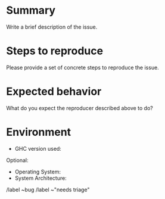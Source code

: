 # Summary

Write a brief description of the issue.

# Steps to reproduce

Please provide a set of concrete steps to reproduce the issue.

# Expected behavior

What do you expect the reproducer described above to do?

# Environment

* GHC version used: 

Optional:

* Operating System: 
* System Architecture: 


/label ~bug
/label ~"needs triage"
